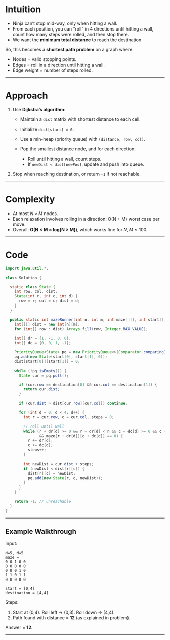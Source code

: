 # Intuition

* Ninja can’t stop mid-way, only when hitting a wall.
* From each position, you can "roll" in 4 directions until hitting a wall, count how many steps were rolled, and then stop there.
* We want the **minimum total distance** to reach the destination.

So, this becomes a **shortest path problem** on a graph where:

* Nodes = valid stopping points.
* Edges = roll in a direction until hitting a wall.
* Edge weight = number of steps rolled.

---

# Approach

1. Use **Dijkstra’s algorithm**:

   * Maintain a `dist` matrix with shortest distance to each cell.
   * Initialize `dist[start] = 0`.
   * Use a min-heap (priority queue) with `(distance, row, col)`.
   * Pop the smallest distance node, and for each direction:

     * Roll until hitting a wall, count steps.
     * If `newDist < dist[newPos]`, update and push into queue.
2. Stop when reaching destination, or return `-1` if not reachable.

---

# Complexity

* At most $N \times M$ nodes.
* Each relaxation involves rolling in a direction: O(N + M) worst case per move.
* Overall: **O(N × M × log(N × M))**, which works fine for $N, M \leq 100$.

---

# Code

```java
import java.util.*;

class Solution {

  static class State {
    int row, col, dist;
    State(int r, int c, int d) {
      row = r; col = c; dist = d;
    }
  }

  public static int mazeRunner(int n, int m, int maze[][], int start[], int destination[]) {
    int[][] dist = new int[n][m];
    for (int[] row : dist) Arrays.fill(row, Integer.MAX_VALUE);

    int[] dr = {1, -1, 0, 0};
    int[] dc = {0, 0, 1, -1};

    PriorityQueue<State> pq = new PriorityQueue<>(Comparator.comparingInt(a -> a.dist));
    pq.add(new State(start[0], start[1], 0));
    dist[start[0]][start[1]] = 0;

    while (!pq.isEmpty()) {
      State cur = pq.poll();

      if (cur.row == destination[0] && cur.col == destination[1]) {
        return cur.dist;
      }

      if (cur.dist > dist[cur.row][cur.col]) continue;

      for (int d = 0; d < 4; d++) {
        int r = cur.row, c = cur.col, steps = 0;

        // roll until wall
        while (r + dr[d] >= 0 && r + dr[d] < n && c + dc[d] >= 0 && c + dc[d] < m
               && maze[r + dr[d]][c + dc[d]] == 0) {
          r += dr[d];
          c += dc[d];
          steps++;
        }

        int newDist = cur.dist + steps;
        if (newDist < dist[r][c]) {
          dist[r][c] = newDist;
          pq.add(new State(r, c, newDist));
        }
      }
    }

    return -1; // unreachable
  }
}
```

---

## Example Walkthrough

Input:

```
N=5, M=5
maze = 
0 0 1 0 0
0 0 0 0 0
0 0 0 1 0
1 1 0 1 1
0 0 0 0 0

start = [0,4]
destination = [4,4]
```

Steps:

1. Start at (0,4). Roll left → (0,3). Roll down → (4,4).
2. Path found with distance = **12** (as explained in problem).

Answer = **12**.

---

